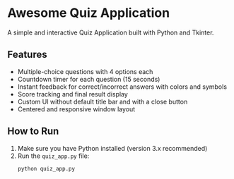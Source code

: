 # Awesome Quiz Application

A simple and interactive Quiz Application built with Python and Tkinter.

## Features

- Multiple-choice questions with 4 options each  
- Countdown timer for each question (15 seconds)  
- Instant feedback for correct/incorrect answers with colors and symbols  
- Score tracking and final result display  
- Custom UI without default title bar and with a close button  
- Centered and responsive window layout  

## How to Run

1. Make sure you have Python installed (version 3.x recommended)  
2. Run the `quiz_app.py` file:
   ```bash
   python quiz_app.py
